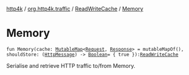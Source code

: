 [http4k](../../index.md) / [org.http4k.traffic](../index.md) / [ReadWriteCache](index.md) / [Memory](./-memory.md)

# Memory

`fun Memory(cache: `[`MutableMap`](https://kotlinlang.org/api/latest/jvm/stdlib/kotlin.collections/-mutable-map/index.html)`<`[`Request`](../../org.http4k.core/-request/index.md)`, `[`Response`](../../org.http4k.core/-response/index.md)`> = mutableMapOf(), shouldStore: (`[`HttpMessage`](../../org.http4k.core/-http-message/index.md)`) -> `[`Boolean`](https://kotlinlang.org/api/latest/jvm/stdlib/kotlin/-boolean/index.html)` = { true }): `[`ReadWriteCache`](index.md)

Serialise and retrieve HTTP traffic to/from Memory.

